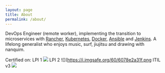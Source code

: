 ```yaml
---
layout: page
title: About
permalink: /about/
---
```


DevOps Engineer (remote worker), implementing the transition to microservices with [Rancher](http://rancher.com), [Kubernetes](http://kubernetes.io), [Docker](http://docker.io), [Ansible](https://www.ansible.com) and [Jenkins](https://jenkins.io). A lifelong generalist who enjoys music, surf, jiujitsu and drawing with nanquim.

Certified on:
LPI 1 ![](https://i.imgsafe.org/60/607aec4f21.png)
LPI 2 ![](https://i.imgsafe.org/60/6078e2a31f.png
ITIL v3 ![](https://i.imgsafe.org/60/60775a2051.png)
